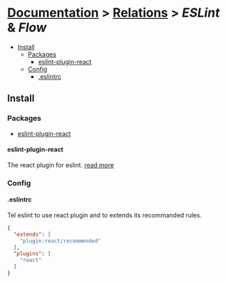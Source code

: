 # [Documentation](../README.md) > [Relations](README.md) > *ESLint* & *Flow*

+ [Install](#install)
    + [Packages](#packages)
        + [eslint-plugin-react](#eslint-plugin-react)
    + [Config](#config)
        + [.eslintrc](#eslintrc)

## Install

### Packages

  + [eslint-plugin-react](#eslint-plugin-react)

#### eslint-plugin-react

The react plugin for eslint. [read more](https://github.com/yannickcr/eslint-plugin-react)

### Config

#### .eslintrc

Tel eslint to use react plugin and to extends its recommanded rules.

```json
{
  "extends": [
    "plugin:react/recommended"
  ],
  "plugins": [
    "react"
  ]
}
```